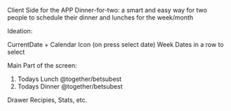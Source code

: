 Client Side for the APP Dinner-for-two: a smart and easy way for two people to schedule their dinner and lunches for the week/month

Ideation: 

CurrentDate + Calendar Icon (on press select date)
Week Dates in a row to select

Main Part of the screen: 
1. Todays Lunch
@together/betsubest
2. Todays Dinner
@together/betsubest

Drawer
Recipies, Stats, etc.
